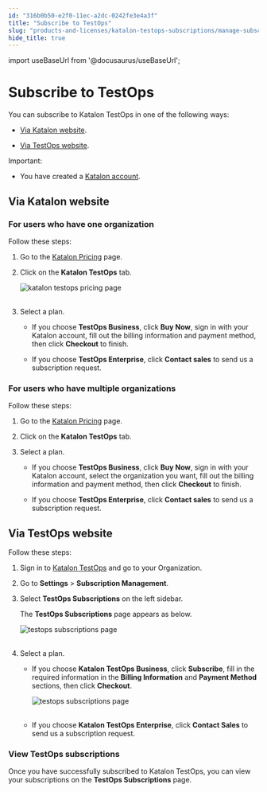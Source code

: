 ```yaml
---
id: "316b0b50-e2f0-11ec-a2dc-0242fe3e4a3f"
title: "Subscribe to TestOps"
slug: "products-and-licenses/katalon-testops-subscriptions/manage-subscriptions/subscribe-to-testops"
hide_title: true
---
```

import useBaseUrl from '@docusaurus/useBaseUrl';


# <a id="id" class="anchor_top_offset"/><a id="ariaid-title1" class="anchor_top_offset"/>Subscribe to TestOps

<div xmlns="http://www.w3.org/1999/xhtml" className="p">You can subscribe to Katalon TestOps in one of the following ways:<ul className="ul"><li className="li">
      <p className="p"><a className="xref" href="#id_1">Via Katalon website</a>.</p>
    </li><li className="li">
      <p className="p"><a className="xref" href="#id_4">Via TestOps website</a>.</p>
    </li></ul></div>
<div xmlns="http://www.w3.org/1999/xhtml" className="note important note_important"><span className="note__title">Important:</span> 
  <ul className="ul"><li className="li">
      <p className="p">You have created a <a className="xref j-external-link" href="https://www.katalon.com/sign-up/" target="_blank">Katalon account</a>.</p>
    </li></ul>
</div>

## <a id="id_1" class="anchor_top_offset"/>Via Katalon website


### <a id="id_2" class="anchor_top_offset"/>For users who have one organization

<p xmlns="http://www.w3.org/1999/xhtml" className="p">Follow these steps:</p> 
<ol xmlns="http://www.w3.org/1999/xhtml" className="ol"><li className="li">     <p className="p">Go to the <a className="xref j-external-link" href="https://www.katalon.com/pricing/" target="_blank">Katalon         Pricing</a> page.</p>   </li><li className="li">     <p className="p">Click on the <strong className="ph b">Katalon TestOps</strong> tab.</p>     <p className="p">       <img className="image" src={useBaseUrl("https://github.com/katalon-studio/docs-images/raw/master/katalon-analytics/docs/testops-revamp-oct-subscription-docs/katalon-pricing-page.png")} alt="katalon testops pricing page" /><br /><br />     </p>   </li><li className="li">     <p className="p">Select a plan.</p>     <ul className="ul"><li className="li">         <p className="p">If you choose <strong className="ph b">TestOps Business</strong>, click           <strong className="ph b">Buy Now</strong>, sign in with your Katalon account, fill           out the billing information and payment method, then click           <strong className="ph b">Checkout</strong> to finish.</p>       </li><li className="li">         <p className="p">If you choose <strong className="ph b">TestOps Enterprise</strong>, click           <strong className="ph b">Contact sales</strong> to send us a subscription           request.</p>       </li></ul>   </li></ol> 

### <a id="id_3" class="anchor_top_offset"/>For users who have multiple organizations

<p xmlns="http://www.w3.org/1999/xhtml" className="p">Follow these steps:</p> 
<ol xmlns="http://www.w3.org/1999/xhtml" className="ol"><li className="li">     <p className="p">Go to the <a className="xref j-external-link" href="https://www.katalon.com/pricing/" target="_blank">Katalon         Pricing</a> page.</p>   </li><li className="li">     <p className="p">Click on the <strong className="ph b">Katalon TestOps</strong> tab.</p>   </li><li className="li">     <p className="p">Select a plan.</p>     <ul className="ul"><li className="li">         <p className="p">If you choose <strong className="ph b">TestOps Business</strong>, click           <strong className="ph b">Buy Now</strong>, sign in with your Katalon account, select           the organization you want, fill out the billing information and           payment method, then click <strong className="ph b">Checkout</strong> to finish.</p>       </li><li className="li">         <p className="p">If you choose <strong className="ph b">TestOps Enterprise</strong>, click           <strong className="ph b">Contact sales</strong> to send us a subscription           request.</p>       </li></ul>   </li></ol> 
    

## <a id="id_4" class="anchor_top_offset"/>Via TestOps website

    
      
<p xmlns="http://www.w3.org/1999/xhtml" className="p">Follow these steps:</p> 
      
<ol xmlns="http://www.w3.org/1999/xhtml" className="ol">   <li className="li">     <p className="p">Sign in to <a className="xref j-external-link" href="https://testops.katalon.io/login" target="_blank">Katalon         TestOps</a> and go to your Organization.</p>   </li>   <li className="li">     <p className="p">Go to <strong className="ph b">Settings</strong> &gt; <strong className="ph b">Subscription         Management</strong>.</p>   </li>   <li className="li">     <p className="p">Select <strong className="ph b">TestOps Subscriptions</strong> on the left       sidebar.</p>     <p className="p">The <strong className="ph b">TestOps Subscriptions</strong> page appears as       below.</p>     <p className="p">       <img className="image" src={useBaseUrl("https://github.com/katalon-studio/docs-images/raw/master/katalon-analytics/docs/testops-revamp-oct-subscription-docs/to-subscription-page.png")} alt="testops subscriptions page" /><br /><br />     </p>   </li>   <li className="li">     <p className="p">Select a plan.</p>     <ul className="ul">       <li className="li">         <p className="p">If you choose <strong className="ph b">Katalon TestOps Business</strong>, click           <strong className="ph b">Subscribe</strong>, fill in the required information in the           <strong className="ph b">Billing Information</strong> and <strong className="ph b">Payment             Method</strong> sections, then click <strong className="ph b">Checkout</strong>.</p>         <p className="p">           <img className="image" src={useBaseUrl("https://github.com/katalon-studio/docs-images/raw/master/katalon-analytics/docs/testops-revamp-oct-subscription-docs/subscribe-testops-business-page.png")} alt="testops subscriptions page" /><br /><br />         </p>       </li>       <li className="li">         <p className="p">If you choose <strong className="ph b">Katalon TestOps Enterprise</strong>, click           <strong className="ph b">Contact Sales</strong> to send us a subscription           request.</p>       </li>     </ul>   </li> </ol> 
    
      
      

### <a id="id_5" class="anchor_top_offset"/>View TestOps subscriptions

      
        
<p xmlns="http://www.w3.org/1999/xhtml" className="p">Once you have successfully subscribed to Katalon TestOps, you   can view your subscriptions on the <strong className="ph b">TestOps     Subscriptions</strong> page.</p> 
      
    
